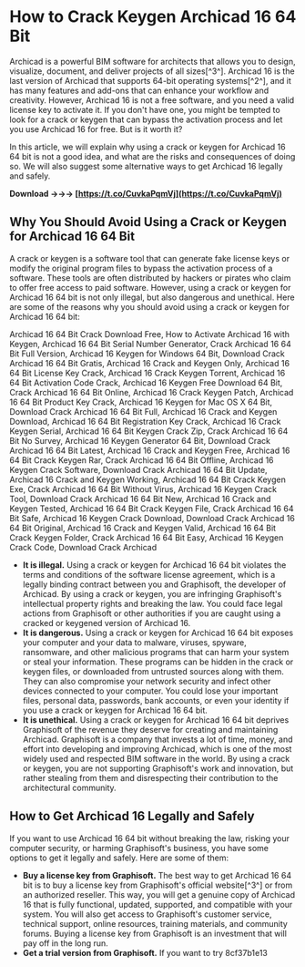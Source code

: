 
 
# How to Crack Keygen Archicad 16 64 Bit
 
Archicad is a powerful BIM software for architects that allows you to design, visualize, document, and deliver projects of all sizes[^3^]. Archicad 16 is the last version of Archicad that supports 64-bit operating systems[^2^], and it has many features and add-ons that can enhance your workflow and creativity. However, Archicad 16 is not a free software, and you need a valid license key to activate it. If you don't have one, you might be tempted to look for a crack or keygen that can bypass the activation process and let you use Archicad 16 for free. But is it worth it?
 
In this article, we will explain why using a crack or keygen for Archicad 16 64 bit is not a good idea, and what are the risks and consequences of doing so. We will also suggest some alternative ways to get Archicad 16 legally and safely.
 
**Download →→→ [https://t.co/CuvkaPqmVj](https://t.co/CuvkaPqmVj)**


 
## Why You Should Avoid Using a Crack or Keygen for Archicad 16 64 Bit
 
A crack or keygen is a software tool that can generate fake license keys or modify the original program files to bypass the activation process of a software. These tools are often distributed by hackers or pirates who claim to offer free access to paid software. However, using a crack or keygen for Archicad 16 64 bit is not only illegal, but also dangerous and unethical. Here are some of the reasons why you should avoid using a crack or keygen for Archicad 16 64 bit:
 
Archicad 16 64 Bit Crack Download Free,  How to Activate Archicad 16 with Keygen,  Archicad 16 64 Bit Serial Number Generator,  Crack Archicad 16 64 Bit Full Version,  Archicad 16 Keygen for Windows 64 Bit,  Download Crack Archicad 16 64 Bit Gratis,  Archicad 16 Crack and Keygen Only,  Archicad 16 64 Bit License Key Crack,  Archicad 16 Crack Keygen Torrent,  Archicad 16 64 Bit Activation Code Crack,  Archicad 16 Keygen Free Download 64 Bit,  Crack Archicad 16 64 Bit Online,  Archicad 16 Crack Keygen Patch,  Archicad 16 64 Bit Product Key Crack,  Archicad 16 Keygen for Mac OS X 64 Bit,  Download Crack Archicad 16 64 Bit Full,  Archicad 16 Crack and Keygen Download,  Archicad 16 64 Bit Registration Key Crack,  Archicad 16 Crack Keygen Serial,  Archicad 16 64 Bit Keygen Crack Zip,  Crack Archicad 16 64 Bit No Survey,  Archicad 16 Keygen Generator 64 Bit,  Download Crack Archicad 16 64 Bit Latest,  Archicad 16 Crack and Keygen Free,  Archicad 16 64 Bit Crack Keygen Rar,  Crack Archicad 16 64 Bit Offline,  Archicad 16 Keygen Crack Software,  Download Crack Archicad 16 64 Bit Update,  Archicad 16 Crack and Keygen Working,  Archicad 16 64 Bit Crack Keygen Exe,  Crack Archicad 16 64 Bit Without Virus,  Archicad 16 Keygen Crack Tool,  Download Crack Archicad 16 64 Bit New,  Archicad 16 Crack and Keygen Tested,  Archicad 16 64 Bit Crack Keygen File,  Crack Archicad 16 64 Bit Safe,  Archicad 16 Keygen Crack Download,  Download Crack Archicad 16 64 Bit Original,  Archicad 16 Crack and Keygen Valid,  Archicad 16 64 Bit Crack Keygen Folder,  Crack Archicad 16 64 Bit Easy,  Archicad 16 Keygen Crack Code,  Download Crack Archicad
 
- **It is illegal.** Using a crack or keygen for Archicad 16 64 bit violates the terms and conditions of the software license agreement, which is a legally binding contract between you and Graphisoft, the developer of Archicad. By using a crack or keygen, you are infringing Graphisoft's intellectual property rights and breaking the law. You could face legal actions from Graphisoft or other authorities if you are caught using a cracked or keygened version of Archicad 16.
- **It is dangerous.** Using a crack or keygen for Archicad 16 64 bit exposes your computer and your data to malware, viruses, spyware, ransomware, and other malicious programs that can harm your system or steal your information. These programs can be hidden in the crack or keygen files, or downloaded from untrusted sources along with them. They can also compromise your network security and infect other devices connected to your computer. You could lose your important files, personal data, passwords, bank accounts, or even your identity if you use a crack or keygen for Archicad 16 64 bit.
- **It is unethical.** Using a crack or keygen for Archicad 16 64 bit deprives Graphisoft of the revenue they deserve for creating and maintaining Archicad. Graphisoft is a company that invests a lot of time, money, and effort into developing and improving Archicad, which is one of the most widely used and respected BIM software in the world. By using a crack or keygen, you are not supporting Graphisoft's work and innovation, but rather stealing from them and disrespecting their contribution to the architectural community.

## How to Get Archicad 16 Legally and Safely
 
If you want to use Archicad 16 64 bit without breaking the law, risking your computer security, or harming Graphisoft's business, you have some options to get it legally and safely. Here are some of them:

- **Buy a license key from Graphisoft.** The best way to get Archicad 16 64 bit is to buy a license key from Graphisoft's official website[^3^] or from an authorized reseller. This way, you will get a genuine copy of Archicad 16 that is fully functional, updated, supported, and compatible with your system. You will also get access to Graphisoft's customer service, technical support, online resources, training materials, and community forums. Buying a license key from Graphisoft is an investment that will pay off in the long run.
- **Get a trial version from Graphisoft.** If you want to try 8cf37b1e13


